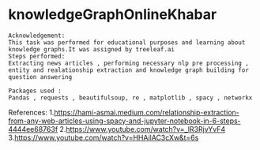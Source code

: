 # knowledgeGraphOnlineKhabar
	Acknowledgement:
	This task was performed for educational purposes and learning about knowledge graphs.It was assigned by treeleaf.ai
	Steps performed: 
	Extracting news articles , performing necessary nlp pre processing , entity and realationship extraction and knowledge graph building for question answering
	
	Packages used : 
	Pandas , requests , beautifulsoup, re , matplotlib , spacy , networkx
References:
	1.https://hami-asmai.medium.com/relationship-extraction-from-any-web-articles-using-spacy-and-jupyter-notebook-in-6-steps-4444ee68763f
	2.https://www.youtube.com/watch?v=_lR3RjvYvF4
	3.https://www.youtube.com/watch?v=HHAilAC3cXw&t=6s
